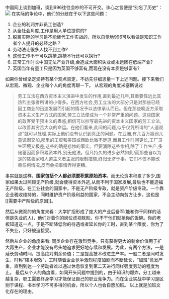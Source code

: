    
中国网上谈到加班，谈到996往往会吵的不可开交。诛心之言便是“别忘了历史”：
![](https://xiaohui-zhangjiakou.oss-cn-zhangjiakou.aliyuncs.com/image/202310061008776.png)
在实际的争论中，他们的分歧在于以下这些问题：

1. 企业的利润并非员工创造?
2. 从全社会角度,工作是用人单位提供的?
3. 脱离实际的学习是不能替代工作实战的，所以自觉地996可以看做是知识工作者个人提升的必经之路？
4. 劳动法让很多人找不到工作?
5. 这份工作不干可以跳槽,跳槽不行还可以换行?
6. 正常工作时长中国无法产业升级,会造成大面积失业或永远困在低端产业?
7. 英国当年有童工只是因为英国不够富有,而现在没有本质是够富有?

如果你曾经坚定滴持有某个观点否定，不妨先仔细思量一下上述问题。接下来我们从宏观、微观、企业和个人的角度再聊一下。
从宏观的角度米塞斯说过
>劳工立法在西方资本主义演进中发生的作用,直到最近几年,其重要性远比其热烈主张者所讲的小得多。在西方社会,劳工立法的大部分只是对那些已经因工商业的迅速发展而引起的情况予以法律承认而已。但在那些晚近方采取资本主义生产方式的国家,劳工立法便成为一个非常严重的问题。这些国家的政客受干预主义的蛊惑,相信可以抄写最先进的资本主义国家的劳工立法,以改善其穷苦大众的命运。在他们看来,此间的问题,似乎仅凭所谓的"人道观点"就可以处理,实际上他们没有认识到真正的问题。在亚洲,有几百万羸弱儿童饥困交加,那里的工资和美国或西欧比微不足道,而且工作时间更长,工厂卫生环境又极差,这些的确是悲惨的事实。但要消除这些惨相,除了工作生产,多储蓄因而多积累资本外,别无他法。但凡持久的进步必然如此/而那些自以为是的慈善家和人道主义者主张的限制措施,终归无济于事。它们不仅不能改善任何情况,反而会把事情弄得更糟。


事实就是这样，**国家包括个人都必须要积累原始资本**。而无论资本积累了多少,国家如果太过照顾无产阶级,就会使得资本外逃,从而不利于国家发展,最后也不能造福无产阶级。在工业社会的国家中，不是无产阶级专政，就是资产阶级专政。一个靠企业税收维持的，同时维护资产阶级利益的国家，不会主动向劳方让步。这也是[[需要中产阶级的原因]]。


然后从微观的的角度来看：大学扩招形成了庞大的产业后备军(能和你干同样的活但是失业的人)，他们对着你的岗位虎视眈眈，你不干他们就抢你的饭碗。你的老板知道这一点，于是不断降低你的待遇或者延长你的工时，直到某个限度，你为了不失业，只好被迫接受。

然后从企业的角度来看: 同类企业存在激烈竞争，只有获得更大的剩余价值用于扩大再生产，企业才能没有尽头地追求更好地存续和发展。为此，有两个方法，一是延长劳动时间，提高绝对剩余价值；二是提高技术改进生产率。一般二者是同时发生，时称“降本增效”，工时随着企业竞争激烈程度加剧而不断延长，“加班”愈发严重，直到到达一个劳动者难以通过休息恢复到第二天进行同样强度劳动的程度为止。
最后从个人的角度看，如同开头问题中提到的，由于知识的爆炸，分工越来越复杂，职工需要终身学习才能保证自己的职业竞争力。而在企业实战中学习是区别于课程、书本学习不可多得的机会，所以个人也会自愿加班。
以上就是加班文化存在的理由。